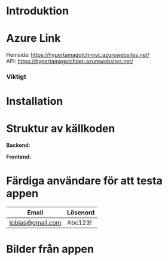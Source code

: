 # Introduktion

# Azure Link
Hemsida: https://hypertamagotchimvc.azurewebsites.net/
<br>
API: https://hypertamagotchiapi.azurewebsites.net/

### Viktigt

# Installation

# Struktur av källkoden

**Backend:**

**Frontend:**

# Färdiga användare för att testa appen
| Email           | Lösenord |
| --------------- | -------- |
|  tobias@gmail.com | Abc123!      |

# Bilder från appen
